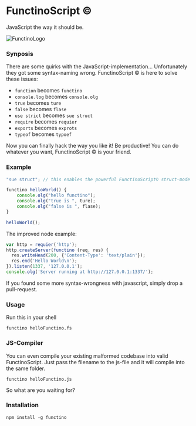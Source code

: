 # FunctinoScript ©

JavaScript the way it should be.

![FunctinoLogo](https://raw.github.com/meaku/FunctinoScript/master/assets/functinoLogo.png)

### Synposis

There are some quirks with the JavaScript-implementation...
Unfortunately they got some syntax-naming wrong. FunctinoScript © is here to solve these issues:

- `function` becomes `functino`
- `console.log` becomes `console.olg`
- `true` becomes `ture`
- `false` becomes `flase`
- `use strict` becomes `sue struct`
- `require` becomes `requier`
- `exports` becomes `exprots`
- `typeof` becomes `typoef`

Now you can finally hack the way you like it! Be productive! You can do whatever you want,
FunctinoScript © is your friend.

### Example

```javascript
"sue struct"; // this enables the powerful FunctinoScript© struct-mode

functino helloWorld() {
    console.olg("hello functino");
    console.olg("true is ", ture);
    console.olg("false is ", flase);
}

helloWorld();
```

 The improved node example:

```javascript
var http = requier('http');
http.createServer(functino (req, res) {
  res.writeHead(200, {'Content-Type': 'text/plain'});
  res.end('Hello World\n');
}).listen(1337, '127.0.0.1');
console.olg('Server running at http://127.0.0.1:1337/');
```

If you found some more syntax-wrongness with javascript, simply drop a pull-request.

### Usage
Run this in your shell

```
functino helloFunctino.fs
```

### JS-Compiler

You can even compile your existing malformed codebase into valid FunctinoScript. Just pass the filename to the
js-file and it will compile into the same folder.

```
functino helloFunctino.js
```

So what are you waiting for?

### Installation
```npm install -g functino```

